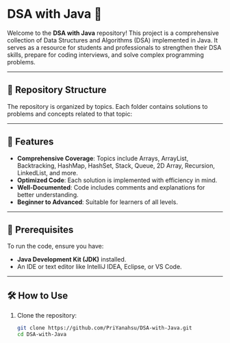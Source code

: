 # DSA with Java 🚀

Welcome to the **DSA with Java** repository! This project is a comprehensive collection of Data Structures and Algorithms (DSA) implemented in Java. It serves as a resource for students and professionals to strengthen their DSA skills, prepare for coding interviews, and solve complex programming problems.

---

## 📂 Repository Structure

The repository is organized by topics. Each folder contains solutions to problems and concepts related to that topic:


---

## 🌟 Features

- **Comprehensive Coverage**: Topics include Arrays, ArrayList, Backtracking, HashMap, HashSet, Stack, Queue, 2D Array, Recursion, LinkedList, and more.
- **Optimized Code**: Each solution is implemented with efficiency in mind.
- **Well-Documented**: Code includes comments and explanations for better understanding.
- **Beginner to Advanced**: Suitable for learners of all levels.

---

## 🔧 Prerequisites

To run the code, ensure you have:

- **Java Development Kit (JDK)** installed.
- An IDE or text editor like IntelliJ IDEA, Eclipse, or VS Code.

---

## 🛠️ How to Use

1. Clone the repository:

   ```bash
   git clone https://github.com/PriYanahsu/DSA-with-Java.git
   cd DSA-with-Java

